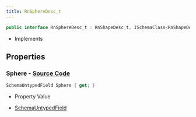 ```yaml
---
title: RnSphereDesc_t
---
```


```csharp
public interface RnSphereDesc_t : RnShapeDesc_t, ISchemaClass<RnShapeDesc_t>, ISchemaClass<RnSphereDesc_t>, ISchemaField, ISchemaClass, INativeHandle
```

- Implements

## Properties

### **Sphere** - [Source Code](https://github.com/swiftly-solution/swiftlys2/blob/main/managed/src/SwiftlyS2.Generated/Schemas/Interfaces/RnSphereDesc_t.cs#L17)

```csharp
SchemaUntypedField Sphere { get; }
```

- Property Value

- [SchemaUntypedField](/docs/api/shared/schemas/schemauntypedfield)

